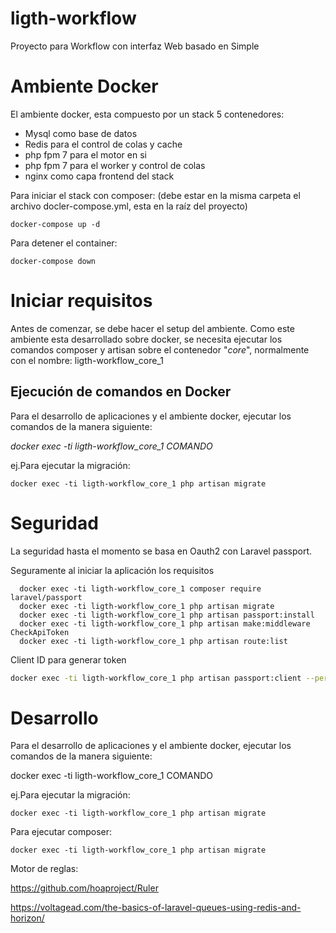 # ligth-workflow
Proyecto para Workflow con interfaz Web basado en Simple



# Ambiente Docker

El ambiente docker, esta compuesto por un stack  5 contenedores:

* Mysql como base de datos
* Redis para el control de colas y cache 
* php fpm 7 para el motor en si
* php fpm 7 para el worker y control de colas
* nginx como capa frontend del stack

Para iniciar el stack con composer:
(debe estar en la misma carpeta el archivo docler-compose.yml, esta en la raíz del proyecto)
```
docker-compose up -d
```

Para detener el container:

```
docker-compose down
```

# Iniciar requisitos

Antes de comenzar, se debe hacer el setup del ambiente. Como este ambiente esta desarrollado sobre docker,
se necesita ejecutar los comandos composer y artisan sobre el contenedor "_core_", normalmente con el nombre: ligth-workflow_core_1

## Ejecución de comandos en Docker

Para el desarrollo de aplicaciones y el ambiente docker, ejecutar los comandos de la manera siguiente:

_docker exec -ti ligth-workflow_core_1 COMANDO_

ej.Para ejecutar la migración:
```
docker exec -ti ligth-workflow_core_1 php artisan migrate
```



# Seguridad

La seguridad hasta el momento se basa en Oauth2 con Laravel passport.

Seguramente al iniciar la aplicación los requisitos


```
  docker exec -ti ligth-workflow_core_1 composer require laravel/passport
  docker exec -ti ligth-workflow_core_1 php artisan migrate
  docker exec -ti ligth-workflow_core_1 php artisan passport:install
  docker exec -ti ligth-workflow_core_1 php artisan make:middleware CheckApiToken
  docker exec -ti ligth-workflow_core_1 php artisan route:list
```

Client ID para generar token

```bash
docker exec -ti ligth-workflow_core_1 php artisan passport:client --personal
```


# Desarrollo

Para el desarrollo de aplicaciones y el ambiente docker, ejecutar los comandos de la manera siguiente:

docker exec -ti ligth-workflow_core_1 COMANDO

ej.Para ejecutar la migración:
```
docker exec -ti ligth-workflow_core_1 php artisan migrate
```

Para ejecutar composer:

```
docker exec -ti ligth-workflow_core_1 php artisan migrate
```


Motor de reglas:

https://github.com/hoaproject/Ruler

https://voltagead.com/the-basics-of-laravel-queues-using-redis-and-horizon/
